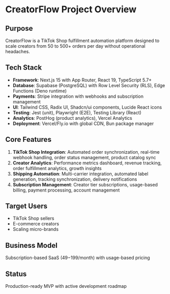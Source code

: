 # CreatorFlow Project Overview

## Purpose
CreatorFlow is a TikTok Shop fulfillment automation platform designed to scale creators from 50 to 500+ orders per day without operational headaches.

## Tech Stack
- **Framework**: Next.js 15 with App Router, React 19, TypeScript 5.7+
- **Database**: Supabase (PostgreSQL) with Row Level Security (RLS), Edge Functions (Deno runtime)
- **Payments**: Stripe integration with webhooks and subscription management
- **UI**: Tailwind CSS, Radix UI, Shadcn/ui components, Lucide React icons
- **Testing**: Jest (unit), Playwright (E2E), Testing Library (React)
- **Analytics**: PostHog (product analytics), Vercel Analytics
- **Deployment**: Vercel/Fly.io with global CDN, Bun package manager

## Core Features
1. **TikTok Shop Integration**: Automated order synchronization, real-time webhook handling, order status management, product catalog sync
2. **Creator Analytics**: Performance metrics dashboard, revenue tracking, order fulfillment analytics, growth insights
3. **Shipping Automation**: Multi-carrier integration, automated label generation, tracking synchronization, delivery notifications
4. **Subscription Management**: Creator tier subscriptions, usage-based billing, payment processing, account management

## Target Users
- TikTok Shop sellers
- E-commerce creators
- Scaling micro-brands

## Business Model
Subscription-based SaaS ($49-$199/month) with usage-based pricing

## Status
Production-ready MVP with active development roadmap
